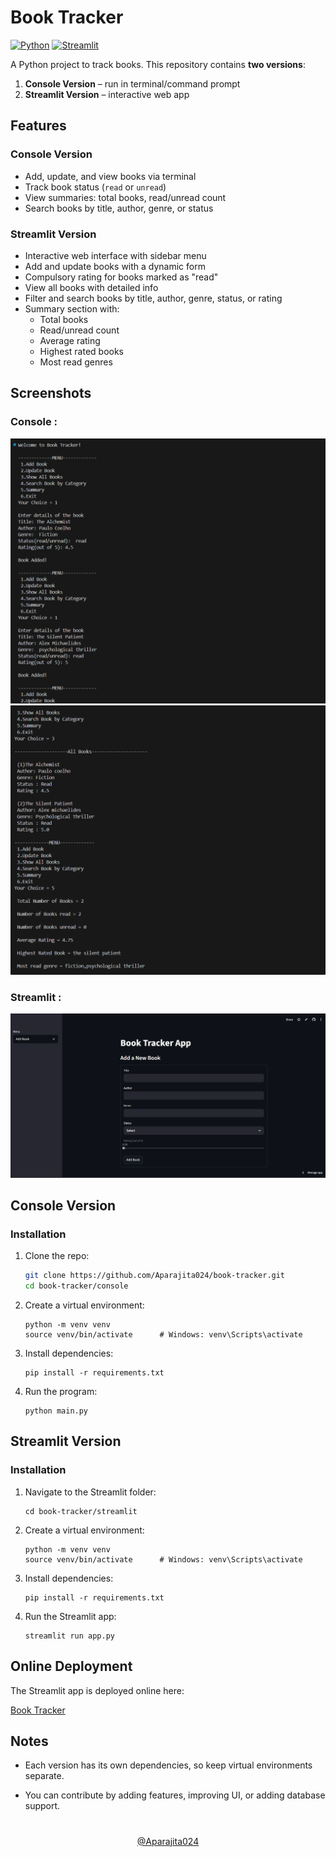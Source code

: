 # Book Tracker

[![Python](https://img.shields.io/badge/Python-3.10+-blue)](https://www.python.org/)
[![Streamlit](https://img.shields.io/badge/Streamlit-App-green)](https://streamlit.io/)

A Python project to track books. This repository contains **two versions**:

1. **Console Version** – run in terminal/command prompt  
2. **Streamlit Version** – interactive web app

## Features

### Console Version
- Add, update, and view books via terminal
- Track book status (`read` or `unread`)
- View summaries: total books, read/unread count
- Search books by title, author, genre, or status

### Streamlit Version
- Interactive web interface with sidebar menu
- Add and update books with a dynamic form
- Compulsory rating for books marked as "read"
- View all books with detailed info
- Filter and search books by title, author, genre, status, or rating
- Summary section with:
  - Total books
  - Read/unread count
  - Average rating
  - Highest rated books
  - Most read genres

## Screenshots

### Console :
![](Screenshots/console-ss1.png)
![](Screenshots/console-ss2.png)

### Streamlit :
![](Screenshots/streamlit-ss.png)


## Console Version

### Installation
1. Clone the repo:
   ```bash
   git clone https://github.com/Aparajita024/book-tracker.git
   cd book-tracker/console
2. Create a virtual environment:
    ```
    python -m venv venv
    source venv/bin/activate      # Windows: venv\Scripts\activate
3. Install dependencies:
    ```
    pip install -r requirements.txt
4. Run the program:
    ```
    python main.py
## Streamlit Version

### Installation
1. Navigate to the Streamlit folder:
    ```
    cd book-tracker/streamlit
2. Create a virtual environment:
    ```
    python -m venv venv
    source venv/bin/activate      # Windows: venv\Scripts\activate
3. Install dependencies:
    ```
    pip install -r requirements.txt
4. Run the Streamlit app:

    ```
    streamlit run app.py
## Online Deployment

The Streamlit app is deployed online here:

[Book Tracker](https://book-tracker-aparajita.streamlit.app/)

## Notes

- Each version has its own dependencies, so keep virtual environments separate.

- You can contribute by adding features, improving UI, or adding database support.

#
<p align="center"><a href="https://github.com/Aparajita024" target="_blank">@Aparajita024</a></p>